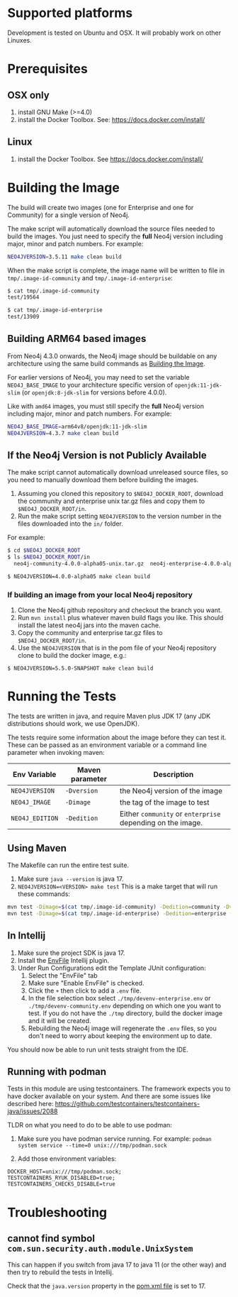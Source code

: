# Supported platforms

Development is tested on Ubuntu and OSX. It will probably work on other Linuxes.

# Prerequisites

## OSX only

1. install GNU Make (>=4.0)
1. install the Docker Toolbox. See: https://docs.docker.com/install/

## Linux

1. install the Docker Toolbox. See https://docs.docker.com/install/

# Building the Image

The build will create two images (one for Enterprise and one for Community) for a single version of Neo4j. 

The make script will automatically download the source files needed to build the images. 
You just need to specify the **full** Neo4j version including major, minor and patch numbers. For example:

```bash
NEO4JVERSION=3.5.11 make clean build
```

When the make script is complete, the image name will be written to file in `tmp/.image-id-community` and `tmp/.image-id-enterprise`:

```bash
$ cat tmp/.image-id-community
test/19564

$ cat tmp/.image-id-enterprise
test/13909
```

## Building ARM64 based images

From Neo4j 4.3.0 onwards, the Neo4j image should be buildable on any architecture using the same build commands as [Building the Image](#building-the-image).

For earlier versions of Neo4j, you may need to set the variable `NEO4J_BASE_IMAGE` to your architecture specific version of `openjdk:11-jdk-slim` (or `openjdk:8-jdk-slim` for versions before 4.0.0).

Like with `amd64` images, you must still specify the **full** Neo4j version including major, minor and patch numbers. For example:

```bash
NEO4J_BASE_IMAGE=arm64v8/openjdk:11-jdk-slim
NEO4JVERSION=4.3.7 make clean build
```


## If the Neo4j Version is not Publicly Available

The make script cannot automatically download unreleased source files, so you need to manually download them before building the images.

1. Assuming you cloned this repository to `$NEO4J_DOCKER_ROOT`, 
download the community and enterprise unix tar.gz files and copy them to `$NEO4J_DOCKER_ROOT/in`.
1. Run the make script setting `NEO4JVERSION` to the version number in the files downloaded into the `in/` folder.

For example: 

```bash
$ cd $NEO4J_DOCKER_ROOT
$ ls $NEO4J_DOCKER_ROOT/in
  neo4j-community-4.0.0-alpha05-unix.tar.gz  neo4j-enterprise-4.0.0-alpha05-unix.tar.gz

$ NEO4JVERSION=4.0.0-alpha05 make clean build
``` 

### If building an image from your local Neo4j repository

1. Clone the Neo4j github repository and checkout the branch you want.
3. Run `mvn install` plus whatever maven build flags you like. This should install the latest neo4j jars into the maven cache.
4. Copy the community and enterprise tar.gz files to `$NEO4J_DOCKER_ROOT/in`.
5. Use the `NEO4JVERSION` that is in the pom file of your Neo4j repository clone to build the docker image, e.g.:
```shell
$ NEO4JVERSION=5.5.0-SNAPSHOT make clean build
```

# Running the Tests

The tests are written in java, and require Maven plus JDK 17 (any JDK distributions should work, we use OpenJDK).

The tests require some information about the image before they can test it. 
These can be passed as an environment variable or a command line parameter when invoking maven:


| Env Variable    | Maven parameter | Description                                                |
|-----------------|-----------------|------------------------------------------------------------|
| `NEO4JVERSION`  | `-Dversion`     | the Neo4j version of the image                             |
| `NEO4J_IMAGE`   | `-Dimage`       | the tag of the image to test                               |
| `NEO4J_EDITION` | `-Dedition`     | Either `community` or `enterprise` depending on the image. |

<!-- prettified with http://www.tablesgenerator.com/markdown_tables -->

## Using Maven
The Makefile can run the entire test suite.
1. Make sure `java --version` is java 17.
2. `NEO4JVERSION=<VERSION> make test` This is a make target that will run these commands:
```bash
mvn test -Dimage=$(cat tmp/.image-id-community) -Dedition=community -Dversion=${NEO4JVERSION}
mvn test -Dimage=$(cat tmp/.image-id-enterprise) -Dedition=enterprise -Dversion=${NEO4JVERSION}
```

## In Intellij

1. Make sure the project SDK is java 17.
3. Install the [EnvFile](https://plugins.jetbrains.com/plugin/7861-envfile) Intellij plugin.
5. Under Run Configurations edit the Template JUnit configuration:
   1. Select the "EnvFile" tab
   2. Make sure "Enable EnvFile" is checked.
   3. Click the `+` then click to add a `.env` file.
   4. In the file selection box select `./tmp/devenv-enterprise.env` or `./tmp/devenv-community.env` depending on which one you want to test. If you do not have the `./tmp` directory, build the docker image and it will be created.
   5. Rebuilding the Neo4j image will regenerate the `.env` files, so you don't need to worry about keeping the environment up to date.

You should now be able to run unit tests straight from the IDE.


## Running with podman

Tests in this module are using testcontainers. The framework expects you to have docker available on your system.
And there are some issues like described here: https://github.com/testcontainers/testcontainers-java/issues/2088

TLDR on what you need to do to be able to use podman:

1. Make sure you have podman service running. For example: ```podman system service --time=0 unix:///tmp/podman.sock```

2. Add those environment variables:
```
DOCKER_HOST=unix:///tmp/podman.sock;
TESTCONTAINERS_RYUK_DISABLED=true;
TESTCONTAINERS_CHECKS_DISABLE=true 
```

# Troubleshooting
## cannot find symbol `com.sun.security.auth.module.UnixSystem`

This can happen if you switch from java 17 to java 11 (or the other way) and then try to rebuild the tests in Intellij.

Check that the `java.version` property in the [pom.xml file](../master/pom.xml) is set to 17.

